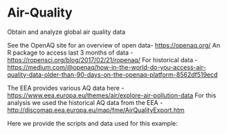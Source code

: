 # Air-Quality
Obtain and analyze global air quality data

See the OpenAQ site for an overview of open data- https://openaq.org/
An R package to access last 3 months of data - https://ropensci.org/blog/2017/02/21/ropenaq/
For historical data - https://medium.com/@openaq/how-in-the-world-do-you-access-air-quality-data-older-than-90-days-on-the-openaq-platform-8562df519ecd

The EEA provides various AQ data here - https://www.eea.europa.eu/themes/air/explore-air-pollution-data
For this analysis we used the historical AQ data from the EEA - http://discomap.eea.europa.eu/map/fme/AirQualityExport.htm

Here we provide the scripts and data used for this example:

